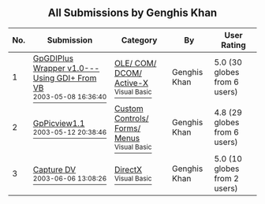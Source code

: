 ﻿<div align="center">

## All Submissions by Genghis Khan

</div>

No.  | Submission | Category | By   | User Rating
---- | ---------- | -------- | ---- | -----------
1 | [GpGDIPlus Wrapper v1\.0\-\-\-Using GDI\+ From VB<br /><sup>2003-05-08 16:36:40</sup>](https://github.com/Planet-Source-Code/genghis-khan-gpgdiplus-wrapper-v1-0-using-gdi-from-vb__1-45451) | [OLE/ COM/ DCOM/ Active\-X<br /><sup>Visual Basic</sup>](../ByCategory/ole-com-dcom-active-x__1-29.md) | Genghis Khan | 5.0 (30 globes from 6 users)
2 | [GpPicview1\.1<br /><sup>2003-05-12 20:38:46</sup>](https://github.com/Planet-Source-Code/genghis-khan-gppicview1-1__1-45449) | [Custom Controls/ Forms/  Menus<br /><sup>Visual Basic</sup>](../ByCategory/custom-controls-forms-menus__1-4.md) | Genghis Khan | 4.8 (29 globes from 6 users)
3 | [Capture DV<br /><sup>2003-06-06 13:08:26</sup>](https://github.com/Planet-Source-Code/genghis-khan-capture-dv__1-45995) | [DirectX<br /><sup>Visual Basic</sup>](../ByCategory/directx__1-44.md) | Genghis Khan | 5.0 (10 globes from 2 users)
